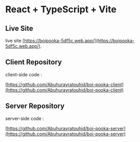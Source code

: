 # React + TypeScript + Vite

## Live Site

live site [https://boipooka-5df5c.web.app/](https://boipooka-5df5c.web.app/). 

## Client Repository

client-side code :

[https://github.com/Abuhurayratouhid/boi-pooka-client](https://github.com/Abuhurayratouhid/boi-pooka-client)

## Server Repository

server-side code :

[https://github.com/Abuhurayratouhid/boi-pooka-server](https://github.com/Abuhurayratouhid/boi-pooka-server)
